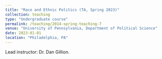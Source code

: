 ```yaml
---
title: "Race and Ethnic Politics (TA, Spring 2023)"
collection: teaching
type: "Undergraduate course"
permalink: /teaching/2014-spring-teaching-7
venue: "University of Pennsylvania, Department of Political Science"
date: 2023-01-01
location: "Philadelphia, PA"
---
```


Lead instructor: Dr. Dan Gillion.
